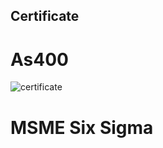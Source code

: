 ## Certificate

# As400
![certificate](https://github.com/Siva-Subramaniam-DS/Certification/assets/138869164/0e88072b-21e1-4b73-bfdc-793e0542ec58)

# MSME Six Sigma



